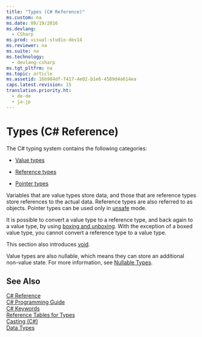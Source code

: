 ```yaml
---
title: "Types (C# Reference)"
ms.custom: na
ms.date: 09/19/2016
ms.devlang: 
  - CSharp
ms.prod: visual-studio-dev14
ms.reviewer: na
ms.suite: na
ms.technology: 
  - devlang-csharp
ms.tgt_pltfrm: na
ms.topic: article
ms.assetid: 16b984df-f417-4e02-b1e6-4589d4a614ea
caps.latest.revision: 15
translation.priority.ht: 
  - de-de
  - ja-jp
---
```

# Types (C# Reference)
The C# typing system contains the following categories:  
  
-   [Value types](../Topic/Value%20Types%20\(C%23%20Reference\).md)  
  
-   [Reference types](../vs140/Reference-Types--C#-Reference-.md)  
  
-   [Pointer types](../vs140/Pointer-types--C#-Programming-Guide-.md)  
  
 Variables that are value types store data, and those that are reference types store references to the actual data. Reference types are also referred to as objects. Pointer types can be used only in [unsafe](../vs140/unsafe--C#-Reference-.md) mode.  
  
 It is possible to convert a value type to a reference type, and back again to a value type, by using [boxing and unboxing](../Topic/Boxing%20and%20Unboxing%20\(C%23%20Programming%20Guide\).md). With the exception of a boxed value type, you cannot convert a reference type to a value type.  
  
 This section also introduces [void](../vs140/void--C#-Reference-.md).  
  
 Value types are also nullable, which means they can store an additional non-value state. For more information, see [Nullable Types](../Topic/Nullable%20Types%20\(C%23%20Programming%20Guide\).md).  
  
## See Also  
 [C# Reference](../vs140/C#-Reference.md)   
 [C# Programming Guide](../vs140/C#-Programming-Guide.md)   
 [C# Keywords](../Topic/C%23%20Keywords.md)   
 [Reference Tables for Types](../vs140/Reference-Tables-for-Types--C#-Reference-.md)   
 [Casting (C#)](../Topic/Casting%20and%20Type%20Conversions%20\(C%23%20Programming%20Guide\).md)   
 [Data Types](../Topic/Types%20\(C%23%20Programming%20Guide\).md)